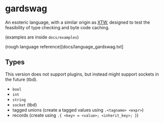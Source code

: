 # gardswag

An esoteric language, with a similar origin as
[XTW](https://esolangs.org/wiki/XTW), designed to test
the feasibility of type checking and byte code caching.

(examples are inside `docs/examples`)

(rough language reference)[docs/language_gardswag.txt]

## Types

This version does not support plugins,
but instead might support sockets in the future (tbd).

* `bool`
* `int`
* `string`
* `socket` (tbd)
* tagged unions (create a tagged values using `.<tagname> <expr>`)
* records (create using `.{ <key> = <value>; <inherit_key>; }`)
